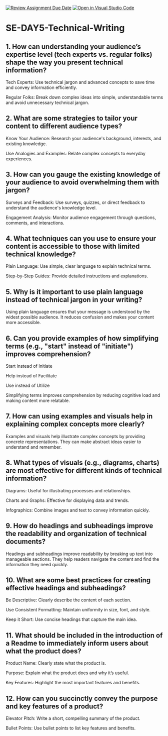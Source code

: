 [![Review Assignment Due Date](https://classroom.github.com/assets/deadline-readme-button-22041afd0340ce965d47ae6ef1cefeee28c7c493a6346c4f15d667ab976d596c.svg)](https://classroom.github.com/a/zsAR-pyY)
[![Open in Visual Studio Code](https://classroom.github.com/assets/open-in-vscode-2e0aaae1b6195c2367325f4f02e2d04e9abb55f0b24a779b69b11b9e10269abc.svg)](https://classroom.github.com/online_ide?assignment_repo_id=17235970&assignment_repo_type=AssignmentRepo)
# SE-DAY5-Technical-Writing
## 1. How can understanding your audience’s expertise level (tech experts vs. regular folks) shape the way you present technical information?

Tech Experts: Use technical jargon and advanced concepts to save time and convey information efficiently.

Regular Folks: Break down complex ideas into simple, understandable terms and avoid unnecessary technical jargon.
## 2. What are some strategies to tailor your content to different audience types?

Know Your Audience: Research your audience's background, interests, and existing knowledge.

Use Analogies and Examples: Relate complex concepts to everyday experiences.
## 3. How can you gauge the existing knowledge of your audience to avoid overwhelming them with jargon?

Surveys and Feedback: Use surveys, quizzes, or direct feedback to understand the audience's knowledge level.

Engagement Analysis: Monitor audience engagement through questions, comments, and interactions.
## 4. What techniques can you use to ensure your content is accessible to those with limited technical knowledge?

Plain Language: Use simple, clear language to explain technical terms.

Step-by-Step Guides: Provide detailed instructions and explanations.
## 5. Why is it important to use plain language instead of technical jargon in your writing?

Using plain language ensures that your message is understood by the widest possible audience. It reduces confusion and makes your content more accessible.
## 6. Can you provide examples of how simplifying terms (e.g., "start" instead of "initiate") improves comprehension?

Start instead of Initiate

Help instead of Facilitate

Use instead of Utilize

Simplifying terms improves comprehension by reducing cognitive load and making content more relatable.
## 7. How can using examples and visuals help in explaining complex concepts more clearly?

Examples and visuals help illustrate complex concepts by providing concrete representations. They can make abstract ideas easier to understand and remember.
## 8. What types of visuals (e.g., diagrams, charts) are most effective for different kinds of technical information?

Diagrams: Useful for illustrating processes and relationships.

Charts and Graphs: Effective for displaying data and trends.

Infographics: Combine images and text to convey information quickly.
## 9. How do headings and subheadings improve the readability and organization of technical documents?

Headings and subheadings improve readability by breaking up text into manageable sections. They help readers navigate the content and find the information they need quickly.
## 10. What are some best practices for creating effective headings and subheadings?

Be Descriptive: Clearly describe the content of each section.

Use Consistent Formatting: Maintain uniformity in size, font, and style.

Keep it Short: Use concise headings that capture the main idea.
## 11. What should be included in the introduction of a Readme to immediately inform users about what the product does?

Product Name: Clearly state what the product is.

Purpose: Explain what the product does and why it’s useful.

Key Features: Highlight the most important features and benefits.
## 12. How can you succinctly convey the purpose and key features of a product?

Elevator Pitch: Write a short, compelling summary of the product.

Bullet Points: Use bullet points to list key features and benefits.
